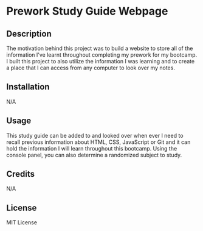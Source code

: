 # Prework Study Guide Webpage

## Description

The motivation behind this project was to build a website to store all of the information I've learnt throughout completing my prework for my bootcamp. I built this project to also utilize the information I was learning and to create a place that I can access from any computer to look over my notes. 

## Installation

N/A

## Usage

This study guide can be added to and looked over when ever I need to recall previous information about HTML, CSS, JavaScript or Git and it can hold the information I will learn throughout this bootcamp. Using the console panel, you can also determine a randomized subject to study.

## Credits

N/A

## License

MIT License 
